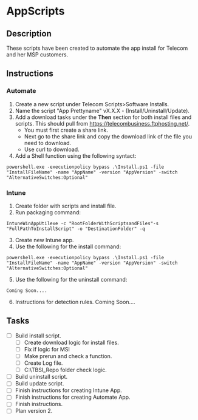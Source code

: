 # AppScripts

## Description
<p> These scripts have been created to automate the app install for Telecom and her MSP customers.</p>

## Instructions

### Automate
1. Create a new script under Telecom Scripts>Software Installs.
2. Name the script "App Prettyname" vX.X.X - (Install/Uninstall/Update).
3. Add a download tasks under the <b>Then</b> section for both install files and scripts. This should pull from https://telecombusiness.ftphosting.net/.
   - You must first create a share link.
   - Next go to the share link and copy the download link of the file you need to download.
   - Use curl to download.
4. Add a Shell function using the following syntact: 
```
powershell.exe -executionpolicy bypass .\Install.ps1 -file "InstallFileName" -name "AppName" -version "AppVersion" -switch "AlternativeSwitches:Optional"
```

### Intune
1. Create folder with scripts and install file.
2. Run packaging command:
```
IntuneWinAppUtilexe -c "RootFolderWithScriptsandFiles"-s "FullPathToInstallScript" -o "DestinationFolder" -q
```
3. Create new Intune app.
4. Use the following for the install command:
```
powershell.exe -executionpolicy bypass .\Install.ps1 -file "InstallFileName" -name "AppName" -version "AppVersion" -switch "AlternativeSwitches:Optional"
```
5. Use the following for the uninstall command:
```
Coming Soon....
```
6. Instructions for detection rules. Coming Soon....


## Tasks
- [ ] Build install script.
  - [ ] Create download logic for install files. 
  - [ ] Fix if logic for MSI
  - [ ] Make prerun and check a function.
  - [ ] Create Log file.
  - [ ] C:\TBSI_Repo folder check logic.
- [ ] Build uninstall script.
- [ ] Build update script.
- [ ] Finish instructions for creating Intune App.
- [ ] Finish instructions for creating Automate App.
- [ ] Finish instructions.
- [ ] Plan version 2.